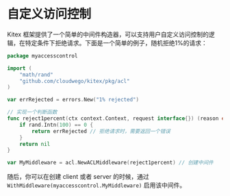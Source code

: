 
# 自定义访问控制

Kitex 框架提供了一个简单的中间件构造器，可以支持用户自定义访问控制的逻辑，在特定条件下拒绝请求。下面是一个简单的例子，随机拒绝1%的请求：

```go
package myaccesscontrol

import (
    "math/rand"
    "github.com/cloudwego/kitex/pkg/acl"
)

var errRejected = errors.New("1% rejected")

// 实现一个判断函数
func reject1percent(ctx context.Context, request interface{}) (reason error) {
    if rand.Intn(100) == 0 {
        return errRejected // 拒绝请求时，需要返回一个错误
    }
    return nil
}

var MyMiddleware = acl.NewACLMiddleware(reject1percent) // 创建中间件
```

随后，你可以在创建 client 或者 server 的时候，通过 `WithMiddleware(myaccesscontrol.MyMiddleware)` 启用该中间件。

